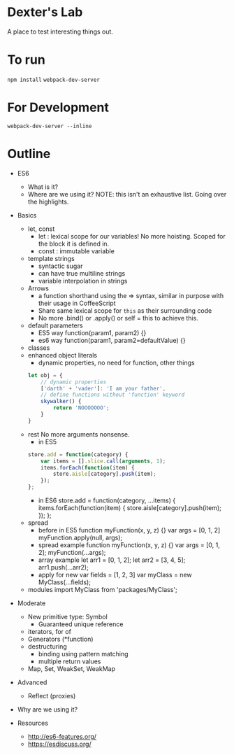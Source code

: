 Dexter's Lab
============

A place to test interesting things out.

To run
======

`npm install`
`webpack-dev-server`

For Development
===============
`webpack-dev-server --inline`

Outline
=======

- ES6
    - What is it?
    - Where are we using it? NOTE: this isn't an exhaustive list. Going over the highlights.
- Basics
    - let, const
        - let : lexical scope for our variables! No more hoisting. Scoped for the block it is defined in.
        - const : immutable variable
    - template strings
        - syntactic sugar
        - can have true multiline strings
        - variable interpolation in strings
    - Arrows
        - a function shorthand using the => syntax, similar in purpose with their usage in CoffeeScript
        - Share same lexical scope for `this` as their surrounding code
        - No more .bind() or .apply() or self = this to achieve this.
    - default parameters
        - ES5 way
                function(param1, param2) {}
        - es6 way
                function(param1, param2=defaultValue) {}
    - classes
    - enhanced object literals
        - dynamic properties, no need for function, other things
        ```javascript
        let obj = {
            // dynamic properties
            ['darth' + 'vader']: 'I am your father',
            // define functions without 'function' keyword
            skywalker() {
                return 'NOOOOOOO';
            }
        }
        ```
    - rest
        No more arguments nonsense.
        - in ES5
        ```javascript
        store.add = function(category) {
            var items = [].slice.call(arguments, 1);
            items.forEach(function(item) {
                store.aisle[category].push(item);
            });
        };
        ```
        - in ES6
                store.add = function(category, ...items) {
                    items.forEach(function(item) {
                        store.aisle[category].push(item);
                    });
                };
    - spread
        - before in ES5
                function myFunction(x, y, z) {}
              var args = [0, 1, 2]
              myFunction.apply(null, args);
        - spread example
                function myFunction(x, y, z) {}
                var args = [0, 1, 2];
                myFunction(...args);
        - array example
                let arr1 = [0, 1, 2];
                let arr2 = [3, 4, 5];
                arr1.push(...arr2);
        - apply for new
                var fields = [1, 2, 3]
                var myClass = new MyClass(...fields);
    - modules
            import MyClass from 'packages/MyClass';
- Moderate
    - New primitive type: Symbol
        - Guaranteed unique reference
    - iterators, for of
    - Generators (\*function)
    - destructuring
        - binding using pattern matching
        - multiple return values
    - Map, Set, WeakSet, WeakMap
- Advanced
    - Reflect (proxies)
- Why are we using it?

- Resources
    - http://es6-features.org/
    - https://esdiscuss.org/
